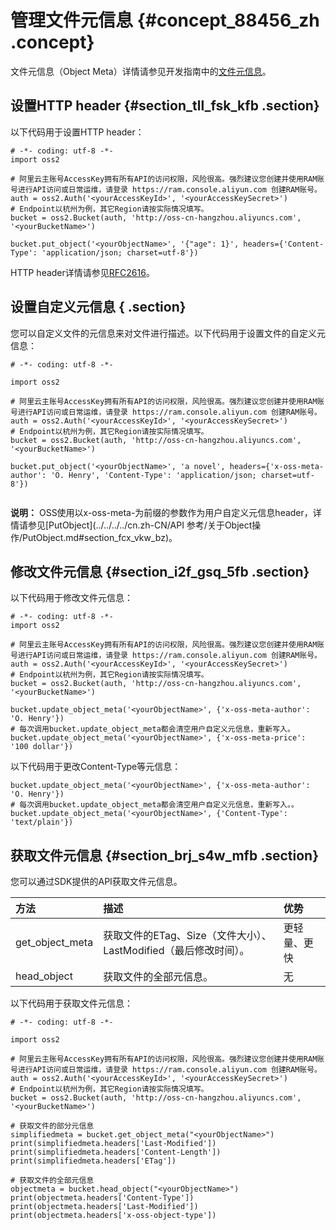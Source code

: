 # 管理文件元信息 {#concept_88456_zh .concept}

文件元信息（Object Meta）详情请参见开发指南中的[文件元信息](../../../../cn.zh-CN/开发指南/管理文件/设置文件元信息.md#)。

## 设置HTTP header {#section_tll_fsk_kfb .section}

以下代码用于设置HTTP header：

```language-python
# -*- coding: utf-8 -*-
import oss2

# 阿里云主账号AccessKey拥有所有API的访问权限，风险很高。强烈建议您创建并使用RAM账号进行API访问或日常运维，请登录 https://ram.console.aliyun.com 创建RAM账号。
auth = oss2.Auth('<yourAccessKeyId>', '<yourAccessKeySecret>')
# Endpoint以杭州为例，其它Region请按实际情况填写。
bucket = oss2.Bucket(auth, 'http://oss-cn-hangzhou.aliyuncs.com', '<yourBucketName>')

bucket.put_object('<yourObjectName>', '{"age": 1}', headers={'Content-Type': 'application/json; charset=utf-8'})

```

HTTP header详情请参见[RFC2616](https://tools.ietf.org/html/rfc2616)。

## 设置自定义元信息 { .section}

您可以自定义文件的元信息来对文件进行描述。以下代码用于设置文件的自定义元信息：

```language-python
# -*- coding: utf-8 -*-

import oss2

# 阿里云主账号AccessKey拥有所有API的访问权限，风险很高。强烈建议您创建并使用RAM账号进行API访问或日常运维，请登录 https://ram.console.aliyun.com 创建RAM账号。
auth = oss2.Auth('<yourAccessKeyId>', '<yourAccessKeySecret>')
# Endpoint以杭州为例，其它Region请按实际情况填写。
bucket = oss2.Bucket(auth, 'http://oss-cn-hangzhou.aliyuncs.com', '<yourBucketName>')

bucket.put_object('<yourObjectName>', 'a novel', headers={'x-oss-meta-author': 'O. Henry', 'Content-Type': 'application/json; charset=utf-8'})


```

**说明：** OSS使用以x-oss-meta-为前缀的参数作为用户自定义元信息header，详情请参见[PutObject](../../../../cn.zh-CN/API 参考/关于Object操作/PutObject.md#section_fcx_vkw_bz)。

## 修改文件元信息 {#section_i2f_gsq_5fb .section}

以下代码用于修改文件元信息：

```language-python
# -*- coding: utf-8 -*-
import oss2

# 阿里云主账号AccessKey拥有所有API的访问权限，风险很高。强烈建议您创建并使用RAM账号进行API访问或日常运维，请登录 https://ram.console.aliyun.com 创建RAM账号。
auth = oss2.Auth('<yourAccessKeyId>', '<yourAccessKeySecret>')
# Endpoint以杭州为例，其它Region请按实际情况填写。
bucket = oss2.Bucket(auth, 'http://oss-cn-hangzhou.aliyuncs.com', '<yourBucketName>')

bucket.update_object_meta('<yourObjectName>', {'x-oss-meta-author': 'O. Henry'})
# 每次调用bucket.update_object_meta都会清空用户自定义元信息，重新写入。
bucket.update_object_meta('<yourObjectName>', {'x-oss-meta-price': '100 dollar'})

```

以下代码用于更改Content-Type等元信息：

```language-python
bucket.update_object_meta('<yourObjectName>', {'x-oss-meta-author': 'O. Henry'})
# 每次调用bucket.update_object_meta都会清空用户自定义元信息，重新写入。。
bucket.update_object_meta('<yourObjectName>', {'Content-Type': 'text/plain'})

```

## 获取文件元信息 {#section_brj_s4w_mfb .section}

您可以通过SDK提供的API获取文件元信息。

|方法|描述|优势|
|:-|:-|:-|
|get\_object\_meta|获取文件的ETag、Size（文件大小）、 LastModified（最后修改时间）。|更轻量、更快|
|head\_object|获取文件的全部元信息。|无|

以下代码用于获取文件元信息：

```
# -*- coding: utf-8 -*-

import oss2

# 阿里云主账号AccessKey拥有所有API的访问权限，风险很高。强烈建议您创建并使用RAM账号进行API访问或日常运维，请登录 https://ram.console.aliyun.com 创建RAM账号。
auth = oss2.Auth('<yourAccessKeyId>', '<yourAccessKeySecret>')
# Endpoint以杭州为例，其它Region请按实际情况填写。
bucket = oss2.Bucket(auth, 'http://oss-cn-hangzhou.aliyuncs.com', '<yourBucketName>')

# 获取文件的部分元信息
simplifiedmeta = bucket.get_object_meta("<yourObjectName>")
print(simplifiedmeta.headers['Last-Modified']) 
print(simplifiedmeta.headers['Content-Length']) 
print(simplifiedmeta.headers['ETag']) 

# 获取文件的全部元信息
objectmeta = bucket.head_object("<yourObjectName>")
print(objectmeta.headers['Content-Type']) 
print(objectmeta.headers['Last-Modified']) 
print(objectmeta.headers['x-oss-object-type'])

```

